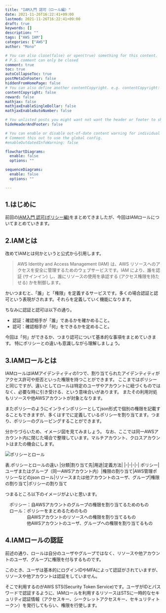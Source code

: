 ```yaml
---
title: "IAM入門 認可（ロール編）"
date: 2021-11-26T16:22:41+09:00
lastmod: 2021-11-26T16:22:41+09:00
draft: true
keywords: []
description: ""
tags: ["AWS IAM"]
categories: ["AWS"]
author: "Mono"

# You can also close(false) or open(true) something for this content.
# P.S. comment can only be closed
comment: true
toc: true
autoCollapseToc: true
postMetaInFooter: false
hiddenFromHomePage: false
# You can also define another contentCopyright. e.g. contentCopyright: "This is another copyright."
contentCopyright: false
reward: false
mathjax: false
mathjaxEnableSingleDollar: false
mathjaxEnableAutoNumber: false

# You unlisted posts you might want not want the header or footer to show
hideHeaderAndFooter: false

# You can enable or disable out-of-date content warning for individual post.
# Comment this out to use the global config.
#enableOutdatedInfoWarning: false

flowchartDiagrams:
  enable: false
  options: ""

sequenceDiagrams: 
  enable: false
  options: ""

---
```


<!--more-->
## 1.はじめに
前回の[IAM入門 認可(ポリシー編)](/post/iam-02)をまとめてきましたが、今回はIAMロールについてまとめていきます。

## 2.IAMとは
改めてIAMとは何かというと公式から引用します。
>AWS Identity and Access Management (IAM) は、AWS リソースへのアクセスを安全に管理するためのウェブサービスです。IAM により、誰を認証 (サインイン) し、誰にリソースの使用を承認する (アクセス権限を持たせる) かを制御します。

かいつまむと、「誰」と「権限」を定義するサービスです。多くの場合認証と認可という表現がされます。それらを定義していく機能になります。

ちなみに認証と認可は以下の通り。
- 認証：確認相手が「誰」であるかを確かめること。
- 認可：確認相手が「何」をできるかを定めること。

今回は「何」ができるか、つまり認可について基本的な事項をまとめていきます。
特にポリシーとの違いも意識しながら理解しましょう。

## 3.IAMロールとは
IAMロールはIAMアイデンティティの1つで、割り当てられたアイデンティティがアクセス許可や拒否といった権限を持つことができます。
ここまではポリシーと同じですが、違いとしてロールは特定のユーザやアカウントに紐づくものではなく、必要な時に引き受ける、という意味合いがあります。
またその利用対処もリソースや他AWSアカウントが対象となります。

またポリシーのようにインラインポリシーとしてjson形式で個別の権限を記載することもできますが、多くはすでに定義しているポリシーを割り当てます。つまり、ポリシーのグルーピングすることができます。

分かりづらいため、イメージ図を見てみましょう。
なお、ここでは同一AWSアカウント内に閉じた場合で整理しています。マルチアカウント、クロスアカウントはまたの機会にします。

![ポリシーとロール](/img/iam/iam-04.jpg)

表.ポリシーとロールの違い
|分類|割り当て先|用途|定義方法|
|-|-|-|-|
ポリシー|ユーザまたはグループ（同一AWSアカウント内）|権限の割り当て|AWS管理ポリシーなどのjson
ロール|リソースまたは他アカウントのユーザ、グループ|権限の割り当て|ポリシーの割り当て

つまるところ以下のイメージがよいと思います。

　ポリシー：自AWSアカウントのグループの権限を割り当てるためのもの  
　ロール：ポリシーをまとめるためのもの  
　　　　　自AWSアカウントのリソースへの権限を割り当てるもの  
　　　　　他AWSアカウントのユーザ、グループへの権限を割り当てるもの

## 4.IAMロールの認証
前述の通り、ロールは自分のユーザやグループではなく、リソースや他アカウントのユーザ、グループに権限を付与するものです。

このとき、ユーザは基本的にログインIDやMFAによって認証がされていますが、リソースや他アカウントは認証をしていません。

そこで利用するのがAWS STS(Security Token Service)です。ユーザがIDとパスワードで認証するように、IAMロールを利用するリソースはSTSに一時的なセキュリティ認証情報（アクセスキー、シークレットアクセスキー、セキュリティトークン）を発行してもらい、権限を行使します。

